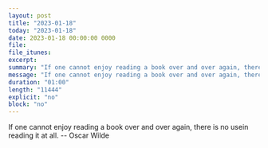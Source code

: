 ```yaml
---
layout: post
title: "2023-01-18"
today: "2023-01-18"
date: 2023-01-18 00:00:00 0000
file:
file_itunes:
excerpt:
summary: "If one cannot enjoy reading a book over and over again, there is no usein reading it at all. -- Oscar Wilde"
message: "If one cannot enjoy reading a book over and over again, there is no usein reading it at all. -- Oscar Wilde"
duration: "01:00"
length: "11444"
explicit: "no"
block: "no"
---
```

If one cannot enjoy reading a book over and over again, there is no usein reading it at all. -- Oscar Wilde


